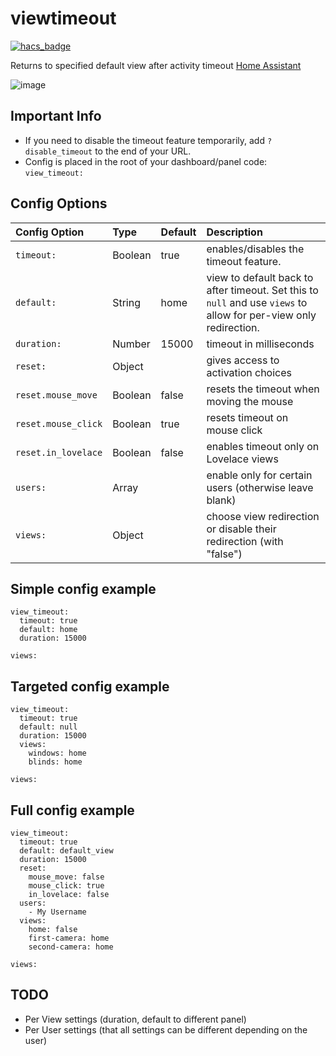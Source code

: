 # viewtimeout

[![hacs_badge](https://img.shields.io/badge/HACS-Custom-41BDF5.svg?style=for-the-badge)](https://github.com/hacs/integration)

Returns to specified default view after activity
timeout [Home Assistant](https://www.home-assistant.io/)

![image](img1.gif)

## Important Info

* If you need to disable the timeout feature temporarily, add `?disable_timeout` to the end of your
  URL.
* Config is placed in the root of your dashboard/panel code: `view_timeout:`

## Config Options

| Config Option | Type | Default | Description |
|:---------------|:---------------|:---------------|:----------|
|`timeout:`| Boolean | true | enables/disables the timeout feature.
|`default:` | String | home | view to default back to after timeout. Set this to `null` and use `views` to allow for per-view only redirection.
|`duration:` | Number | 15000 | timeout in milliseconds
|`reset:` | Object |  | gives access to activation choices
|`reset.mouse_move` | Boolean | false | resets the timeout when moving the mouse
|`reset.mouse_click` | Boolean | true | resets timeout on mouse click
|`reset.in_lovelace` | Boolean | false | enables timeout only on Lovelace views
|`users:` | Array |  | enable only for certain users (otherwise leave blank)
|`views:` | Object |  | choose view redirection or disable their redirection (with "false")

## Simple config example

```
view_timeout:
  timeout: true
  default: home
  duration: 15000

views:
```

## Targeted config example

```
view_timeout:
  timeout: true
  default: null
  duration: 15000
  views:
    windows: home
    blinds: home

views:
```

## Full config example

```
view_timeout:
  timeout: true
  default: default_view
  duration: 15000
  reset:
    mouse_move: false
    mouse_click: true
    in_lovelace: false
  users:
    - My Username
  views:
    home: false
    first-camera: home
    second-camera: home

views:
```

## TODO

- Per View settings (duration, default to different panel)
- Per User settings (that all settings can be different depending on the user)
